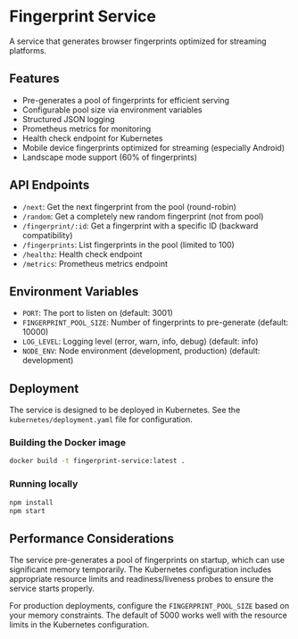 # Fingerprint Service

A service that generates browser fingerprints optimized for streaming platforms.

## Features

- Pre-generates a pool of fingerprints for efficient serving
- Configurable pool size via environment variables
- Structured JSON logging
- Prometheus metrics for monitoring
- Health check endpoint for Kubernetes
- Mobile device fingerprints optimized for streaming (especially Android)
- Landscape mode support (60% of fingerprints)

## API Endpoints

- `/next`: Get the next fingerprint from the pool (round-robin)
- `/random`: Get a completely new random fingerprint (not from pool)
- `/fingerprint/:id`: Get a fingerprint with a specific ID (backward compatibility)
- `/fingerprints`: List fingerprints in the pool (limited to 100)
- `/healthz`: Health check endpoint
- `/metrics`: Prometheus metrics endpoint

## Environment Variables

- `PORT`: The port to listen on (default: 3001)
- `FINGERPRINT_POOL_SIZE`: Number of fingerprints to pre-generate (default: 10000)
- `LOG_LEVEL`: Logging level (error, warn, info, debug) (default: info)
- `NODE_ENV`: Node environment (development, production) (default: development)

## Deployment

The service is designed to be deployed in Kubernetes. See the `kubernetes/deployment.yaml` file for configuration.

### Building the Docker image

```bash
docker build -t fingerprint-service:latest .
```

### Running locally

```bash
npm install
npm start
```

## Performance Considerations

The service pre-generates a pool of fingerprints on startup, which can use significant memory temporarily. The Kubernetes configuration includes appropriate resource limits and readiness/liveness probes to ensure the service starts properly.

For production deployments, configure the `FINGERPRINT_POOL_SIZE` based on your memory constraints. The default of 5000 works well with the resource limits in the Kubernetes configuration. 